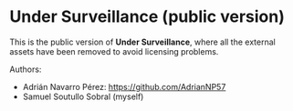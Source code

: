 # Under Surveillance (public version)
This is the public version of **Under Surveillance**, where all the external assets have been removed to avoid licensing problems.

Authors:
- Adrián Navarro Pérez: https://github.com/AdrianNP57
- Samuel Soutullo Sobral (myself)
